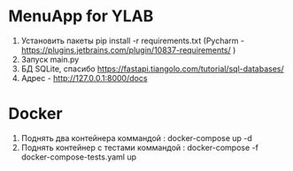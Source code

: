 # MenuApp for YLAB

1. Установить пакеты pip install -r requirements.txt (Pycharm - https://plugins.jetbrains.com/plugin/10837-requirements/ )
2. Запуск main.py
3. БД SQLite, спасибо https://fastapi.tiangolo.com/tutorial/sql-databases/  
4. Адрес - http://127.0.0.1:8000/docs 
 
# Docker
1. Поднять два контейнера коммандой : docker-compose up -d 
2. Поднять контейнер с тестами коммандой : docker-compose -f docker-compose-tests.yaml up 
